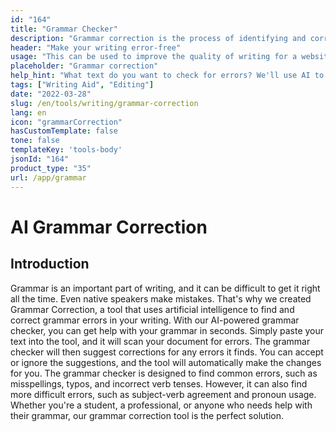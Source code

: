 ```yaml
---
id: "164"
title: "Grammar Checker"
description: "Grammar correction is the process of identifying and correcting errors in grammar, spelling, and punctuation. This can be done manually or with the help of AI-powered software. AI-powered grammar correction software is able to identify errors in grammar, spelling, and punctuation with the help of Natural Language Processing (NLP). This technology can be used to help improve the quality of writing, whether it be for a website, blog, or even a book."
header: "Make your writing error-free"
usage: "This can be used to improve the quality of writing for a website, blog, or even a book."
placeholder: "Grammar correction"
help_hint: "What text do you want to check for errors? We'll use AI to help improve the quality of your writing."
tags: ["Writing Aid", "Editing"]
date: "2022-03-28"
slug: /en/tools/writing/grammar-correction
lang: en
icon: "grammarCorrection"
hasCustomTemplate: false
tone: false
templateKey: 'tools-body'
jsonId: "164"
product_type: "35"
url: /app/grammar
---
```


# AI Grammar Correction

## Introduction

Grammar is an important part of writing, and it can be difficult to get it right all the time. Even native speakers make mistakes. That's why we created Grammar Correction, a tool that uses artificial intelligence to find and correct grammar errors in your writing. With our AI-powered grammar checker, you can get help with your grammar in seconds. Simply paste your text into the tool, and it will scan your document for errors. The grammar checker will then suggest corrections for any errors it finds. You can accept or ignore the suggestions, and the tool will automatically make the changes for you. The grammar checker is designed to find common errors, such as misspellings, typos, and incorrect verb tenses. However, it can also find more difficult errors, such as subject-verb agreement and pronoun usage. Whether you're a student, a professional, or anyone who needs help with their grammar, our grammar correction tool is the perfect solution.
